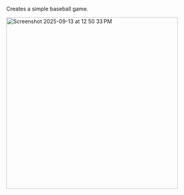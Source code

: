 Creates a simple baseball game.

<img width="450" height="450" alt="Screenshot 2025-09-13 at 12 50 33 PM" src="https://github.com/user-attachments/assets/c993ed5a-0268-4a63-95e7-49f41c118dd3" />
